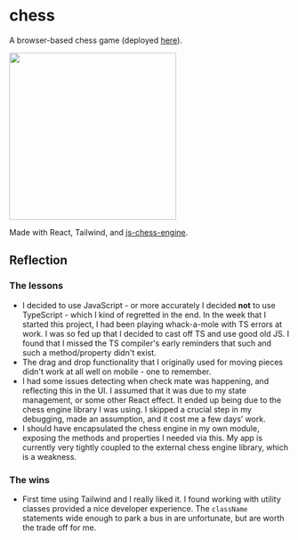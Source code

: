 # chess

A browser-based chess game (deployed [here](https://rainbow-empanada-480911.netlify.app/)).

<img src='https://github.com/beeswhacks/chess/assets/90331266/fb48ba15-6f50-4ecd-8550-8957cde69fd0' width=300px/>

Made with React, Tailwind, and [js-chess-engine](https://github.com/josefjadrny/js-chess-engine).

## Reflection
### The lessons
- I decided to use JavaScript - or more accurately I decided **not** to use TypeScript - which I kind of regretted in the end. In the week that I started this project, I had been playing whack-a-mole with TS errors at work. I was so fed up that I decided to cast off TS and use good old JS. I found that I missed the TS compiler's early reminders that such and such a method/property didn't exist.
- The drag and drop functionality that I originally used for moving pieces didn't work at all well on mobile - one to remember.
- I had some issues detecting when check mate was happening, and reflecting this in the UI. I assumed that it was due to my state management, or some other React effect. It ended up being due to the chess engine library I was using. I skipped a crucial step in my debugging, made an assumption, and it cost me a few days’ work.
- I should have encapsulated the chess engine in my own module, exposing the methods and properties I needed via this. My app is currently very tightly coupled to the external chess engine library, which is a weakness.

### The wins
- First time using Tailwind and I really liked it. I found working with utility classes provided a nice developer experience. The `className` statements wide enough to park a bus in are unfortunate, but are worth the trade off for me.
